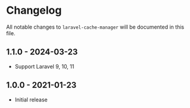 # Changelog

All notable changes to `laravel-cache-manager` will be documented in this file.

## 1.1.0 - 2024-03-23
- Support Laravel 9, 10, 11

##  1.0.0 - 2021-01-23
- Initial release
